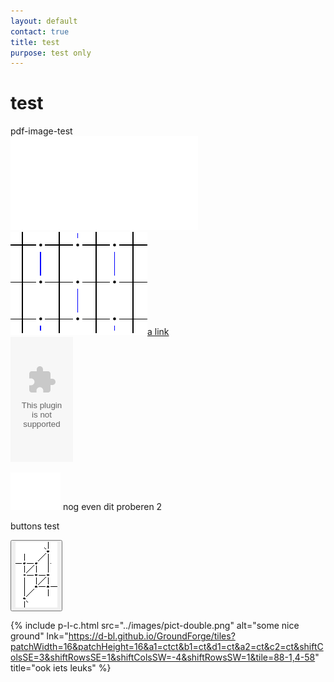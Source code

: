 ```yaml
---
layout: default
contact: true
title: test
purpose: test only
---
```



<style>
.button
  background-color: blue;
  border: 6px;
  border-color: red;
  color: green;
  padding: 0px;
  cursor: pointer;
  box-shadow: 3px 3px #ebebeb;
}

.button:hover {
  background-color: green;
   
}
  
</style>

# test

pdf-image-test      
![tttt][pdf-test]        
<a href="../documents/streched-paris.pdf"><img src="../documents/streched-paris.pdf">a link</a>    
<embed type="image/pdf" src="../documents/streched-paris.pdf" width="100px" height="200px">                

<embed type="text/pdf" src="../documents/streched-paris.pdf" width="80px" height="60px">      
nog even dit proberen 2

[pdf-test]: ../documents/streched-paris.pdf


buttons test

<a href="../images_stitches/paris-lcr.png">
<button type="button"><img title="paris fashion" src="../images_stitches/paris-lcr.png"></button>
</a>  

{% include p-l-c.html
  src="../images/pict-double.png"
  alt="some nice ground"
  lnk="https://d-bl.github.io/GroundForge/tiles?patchWidth=16&patchHeight=16&a1=ctct&b1=ct&d1=ct&a2=ct&c2=ct&shiftColsSE=3&shiftRowsSE=1&shiftColsSW=-4&shiftRowsSW=1&tile=88-1,4-58"
  title="ook iets leuks"
%}  


[p-paris-lcr]: ../images_stitches/paris-lcr.png            
[lijntje]: https://d-bl.github.io/GroundForge/tiles?patchWidth=16&patchHeight=16&a1=ctct&b1=ct&d1=ct&a2=ct&c2=ct&shiftColsSE=3&shiftRowsSE=1&shiftColsSW=-4&shiftRowsSW=1&tile=88-1,4-58



